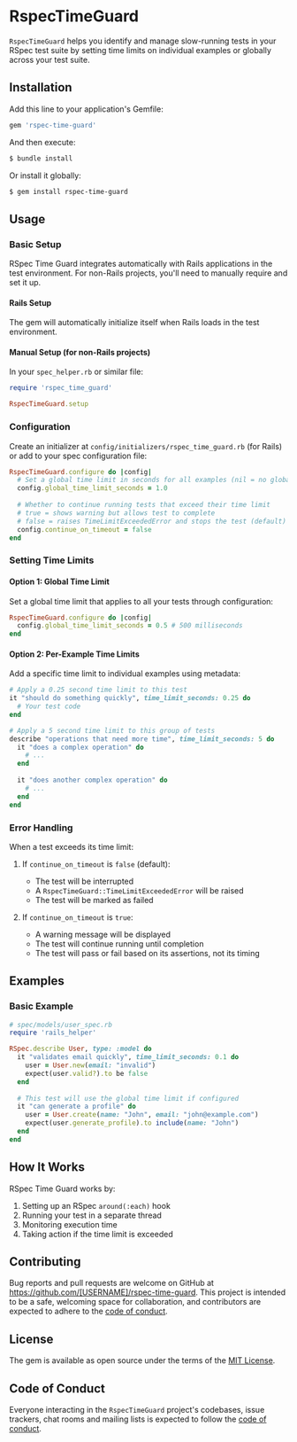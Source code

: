 [//]: # (TODO: Turn into a proper Work-in-progress README)
[//]: # (TODO: Add a public TODO list?)

# RspecTimeGuard

`RspecTimeGuard` helps you identify and manage slow-running tests in your RSpec test suite by setting time limits on individual examples or globally across your test suite.


## Installation

Add this line to your application's Gemfile:

```ruby
gem 'rspec-time-guard'
```

And then execute:

```bash
$ bundle install
```

Or install it globally:

```bash
$ gem install rspec-time-guard
```


## Usage

### Basic Setup

RSpec Time Guard integrates automatically with Rails applications in the test environment. For non-Rails projects, you'll need to manually require and set it up.

#### Rails Setup

The gem will automatically initialize itself when Rails loads in the test environment.

#### Manual Setup (for non-Rails projects)

In your `spec_helper.rb` or similar file:

```ruby
require 'rspec_time_guard'

RspecTimeGuard.setup
```

### Configuration

Create an initializer at `config/initializers/rspec_time_guard.rb` (for Rails) or add to your spec configuration file:

```ruby
RspecTimeGuard.configure do |config|
  # Set a global time limit in seconds for all examples (nil = no global limit)
  config.global_time_limit_seconds = 1.0
  
  # Whether to continue running tests that exceed their time limit
  # true = shows warning but allows test to complete
  # false = raises TimeLimitExceededError and stops the test (default)
  config.continue_on_timeout = false
end
```

### Setting Time Limits

#### Option 1: Global Time Limit

Set a global time limit that applies to all your tests through configuration:

```ruby
RspecTimeGuard.configure do |config|
  config.global_time_limit_seconds = 0.5 # 500 milliseconds
end
```

#### Option 2: Per-Example Time Limits

Add a specific time limit to individual examples using metadata:

```ruby
# Apply a 0.25 second time limit to this test
it "should do something quickly", time_limit_seconds: 0.25 do
  # Your test code
end

# Apply a 5 second time limit to this group of tests
describe "operations that need more time", time_limit_seconds: 5 do
  it "does a complex operation" do
    # ...
  end
  
  it "does another complex operation" do
    # ...
  end
end
```

### Error Handling

When a test exceeds its time limit:

1. If `continue_on_timeout` is `false` (default):
   - The test will be interrupted
   - A `RspecTimeGuard::TimeLimitExceededError` will be raised
   - The test will be marked as failed

2. If `continue_on_timeout` is `true`:
   - A warning message will be displayed
   - The test will continue running until completion
   - The test will pass or fail based on its assertions, not its timing


## Examples

### Basic Example

```ruby
# spec/models/user_spec.rb
require 'rails_helper'

RSpec.describe User, type: :model do
  it "validates email quickly", time_limit_seconds: 0.1 do
    user = User.new(email: "invalid")
    expect(user.valid?).to be false
  end
  
  # This test will use the global time limit if configured
  it "can generate a profile" do
    user = User.create(name: "John", email: "john@example.com")
    expect(user.generate_profile).to include(name: "John")
  end
end
```


## How It Works

RSpec Time Guard works by:

1. Setting up an RSpec `around(:each)` hook
2. Running your test in a separate thread
3. Monitoring execution time
4. Taking action if the time limit is exceeded


## Contributing

Bug reports and pull requests are welcome on GitHub at https://github.com/[USERNAME]/rspec-time-guard. This project is intended to be a safe, welcoming space for collaboration, and contributors are expected to adhere to the [code of conduct](https://github.com/[USERNAME]/rspec-time-guard/blob/main/CODE_OF_CONDUCT.md).

## License

The gem is available as open source under the terms of the [MIT License](https://opensource.org/licenses/MIT).

## Code of Conduct

Everyone interacting in the `RspecTimeGuard` project's codebases, issue trackers, chat rooms and mailing lists is expected to follow the [code of conduct](https://github.com/[USERNAME]/rspec-time-guard/blob/main/CODE_OF_CONDUCT.md).
